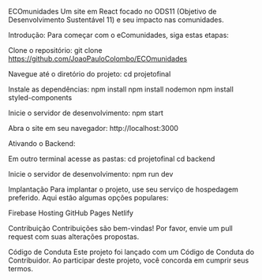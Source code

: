 ECOmunidades
Um site em React focado no ODS11 (Objetivo de Desenvolvimento Sustentável 11) e seu impacto nas comunidades.

Introdução:
Para começar com o eComunidades, siga estas etapas:

Clone o repositório:
git clone https://github.com/JoaoPauloColombo/ECOmunidades

Navegue até o diretório do projeto:
cd projetofinal

Instale as dependências:
npm install
npm install nodemon
npm install styled-components

Inicie o servidor de desenvolvimento:
npm start

Abra o site em seu navegador:
http://localhost:3000

Ativando o Backend:

Em outro terminal acesse as pastas:
cd projetofinal
cd backend

Inicie o servidor de desenvolvimento:
npm run dev

Implantação
Para implantar o projeto, use seu serviço de hospedagem preferido. Aqui estão algumas opções populares:

Firebase Hosting
GitHub Pages
Netlify

Contribuição
Contribuições são bem-vindas! Por favor, envie um pull request com suas alterações propostas.

Código de Conduta
Este projeto foi lançado com um Código de Conduta do Contribuidor. Ao participar deste projeto, você concorda em cumprir seus termos.